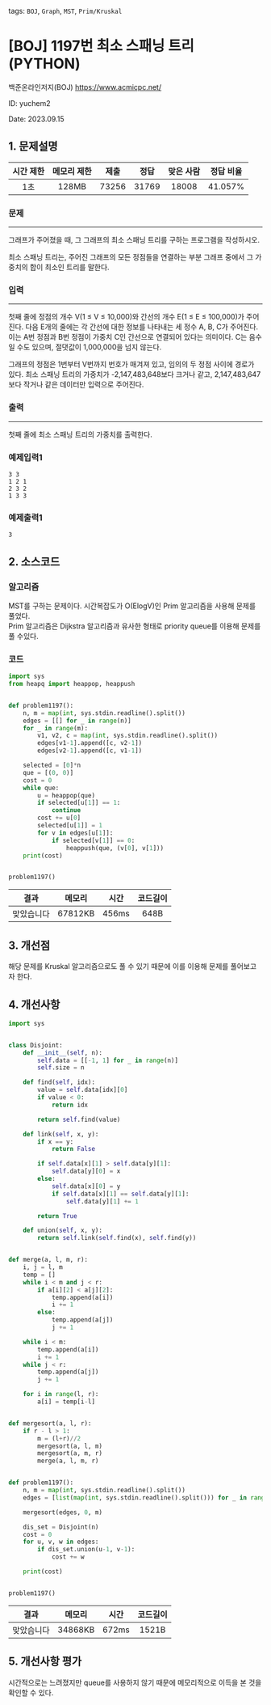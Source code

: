 tags: `BOJ`, `Graph`, `MST`, `Prim/Kruskal`
# [BOJ] 1197번 최소 스패닝 트리 (PYTHON)
백준온라인저지(BOJ) https://www.acmicpc.net/

ID: yuchem2

Date: 2023.09.15
## 1. 문제설명
| 시간 제한 | 메모리 제한 | 제출  | 정답 | 맞은 사람 | 정답 비율 |
| :---: | :---: | :---: | :---: | :---: | :---: |
|  1초  | 128MB | 73256 | 31769 | 18008 | 41.057% |

### 문제
---
그래프가 주어졌을 때, 그 그래프의 최소 스패닝 트리를 구하는 프로그램을 작성하시오.

최소 스패닝 트리는, 주어진 그래프의 모든 정점들을 연결하는 부분 그래프 중에서 그 가중치의 합이 최소인 트리를 말한다.

### 입력
---
첫째 줄에 정점의 개수 V(1 ≤ V ≤ 10,000)와 간선의 개수 E(1 ≤ E ≤ 100,000)가 주어진다. 다음 E개의 줄에는 각 간선에 대한 정보를 나타내는 세 정수 A, B, C가 주어진다. 이는 A번 정점과 B번 정점이 가중치 C인 간선으로 연결되어 있다는 의미이다. C는 음수일 수도 있으며, 절댓값이 1,000,000을 넘지 않는다.

그래프의 정점은 1번부터 V번까지 번호가 매겨져 있고, 임의의 두 정점 사이에 경로가 있다. 최소 스패닝 트리의 가중치가 -2,147,483,648보다 크거나 같고, 2,147,483,647보다 작거나 같은 데이터만 입력으로 주어진다.

### 출력
---
첫째 줄에 최소 스패닝 트리의 가중치를 출력한다.

### 예제입력1
```
3 3
1 2 1
2 3 2
1 3 3
```
### 예제출력1
```
3
```
## 2. 소스코드

### 알고리즘
MST를 구하는 문제이다. 시간복잡도가 O(ElogV)인 Prim 알고리즘을 사용해 문제를 풀었다.  
Prim 알고리즘은 Dijkstra 알고리즘과 유사한 형태로 priority queue를 이용해 문제를 풀 수있다. 

### 코드
```Python
import sys
from heapq import heappop, heappush


def problem1197():
    n, m = map(int, sys.stdin.readline().split())
    edges = [[] for _ in range(n)]
    for _ in range(m):
        v1, v2, c = map(int, sys.stdin.readline().split())
        edges[v1-1].append([c, v2-1])
        edges[v2-1].append([c, v1-1])

    selected = [0]*n
    que = [(0, 0)]
    cost = 0
    while que:
        u = heappop(que)
        if selected[u[1]] == 1:
            continue
        cost += u[0]
        selected[u[1]] = 1
        for v in edges[u[1]]:
            if selected[v[1]] == 0:
                heappush(que, (v[0], v[1]))
    print(cost)


problem1197()

```

| 결과 | 메모리 | 시간 | 코드길이 |
|:---:|:-----: | :---: | :----: |
| 맞았습니다 | 67812KB | 456ms | 648B |

## 3. 개선점
해당 문제를 Kruskal 알고리즘으로도 풀 수 있기 때문에 이를 이용해 문제를 풀어보고자 한다. 

## 4. 개선사항
```Python
import sys


class Disjoint:
    def __init__(self, n):
        self.data = [[-1, 1] for _ in range(n)]
        self.size = n

    def find(self, idx):
        value = self.data[idx][0]
        if value < 0:
            return idx

        return self.find(value)

    def link(self, x, y):
        if x == y:
            return False

        if self.data[x][1] > self.data[y][1]:
            self.data[y][0] = x
        else:
            self.data[x][0] = y
            if self.data[x][1] == self.data[y][1]:
                self.data[y][1] += 1

        return True

    def union(self, x, y):
        return self.link(self.find(x), self.find(y))


def merge(a, l, m, r):
    i, j = l, m
    temp = []
    while i < m and j < r:
        if a[i][2] < a[j][2]:
            temp.append(a[i])
            i += 1
        else:
            temp.append(a[j])
            j += 1

    while i < m:
        temp.append(a[i])
        i += 1
    while j < r:
        temp.append(a[j])
        j += 1

    for i in range(l, r):
        a[i] = temp[i-l]


def mergesort(a, l, r):
    if r - l > 1:
        m = (l+r)//2
        mergesort(a, l, m)
        mergesort(a, m, r)
        merge(a, l, m, r)


def problem1197():
    n, m = map(int, sys.stdin.readline().split())
    edges = [list(map(int, sys.stdin.readline().split())) for _ in range(m)]

    mergesort(edges, 0, m)

    dis_set = Disjoint(n)
    cost = 0
    for u, v, w in edges:
        if dis_set.union(u-1, v-1):
            cost += w

    print(cost)


problem1197()
```

| 결과 | 메모리 | 시간 | 코드길이 |
|:---:|:-----: | :---: | :----: |
| 맞았습니다 | 34868KB | 672ms | 1521B |

## 5. 개선사항 평가

시간적으로는 느려졌지만 queue를 사용하지 않기 때문에 메모리적으로 이득을 본 것을 확인할 수 있다. 
